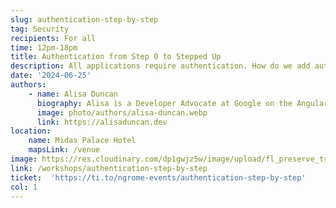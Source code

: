```yaml
---
slug: authentication-step-by-step
tag: Security
recipients: For all
time: 12pm-18pm
title: Authentication from Step 0 to Stepped Up
description: All applications require authentication. How do we add authentication, how does authorization fit in, and how can we prevent hacks? This workshop adds authentication to your Angular application in an interactive, hands-on format.<br /><br />You&#8217;ll learn about authentication and authorization concepts, how to add them to an Angular application using a reputable identity provider, and ways to enforce authentication and access control measures.<br /><br />You&#8217;ll also protect API resources and learn how to step up your authentication within your software system by leveraging new advances in OAuth specs to increase users&#8217; identity assurance.
date: '2024-06-25'
authors: 
    - name: Alisa Duncan
      biography: Alisa is a Developer Advocate at Google on the Angular team. She is passionate about helping others learn and improve their lives through technology. She is also a co-organizer of GDG New Orleans and Angular New Orleans.
      image: photo/authors/alisa-duncan.webp
      link: https://alisaduncan.dev
location: 
    name: Midas Palace Hotel
    mapsLink: /venue
image: https://res.cloudinary.com/dp1gwjz5w/image/upload/fl_preserve_transparency/v1712129746/ngrome-workshops/_d2ffe5b3-3e5c-4827-bf8d-c0001fcb6fe2_zcqars.jpg?_s=public-apps_s=public-apps
link: /workshops/authentication-step-by-step
ticket:  'https://ti.to/ngrome-events/authentication-step-by-step'
col: 1
---
```

